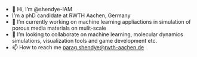 - 👋 Hi, I’m @shendye-IAM
- I'm a phD candidate at RWTH Aachen, Germany
- 🌱 I’m currently working on machine learning appliactions in simulation of porous media materials on mulit-scale
- 💞️ I’m looking to collaborate on machine learning, molecular dynamics simulations, visualization tools and game development etc.
- 📫 How to reach me parag.shendye@rwth-aachen.de

<!---
shendye-IAM/shendye-IAM is a ✨ special ✨ repository because its `README.md` (this file) appears on your GitHub profile.
You can click the Preview link to take a look at your changes.
--->
